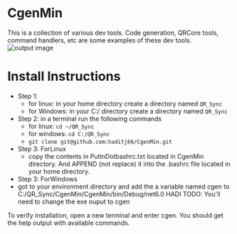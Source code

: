 
# CgenMin

This is a collection of various dev tools. Code generation, QRCore tools, command handlers, etc are some examples of these dev tools.
 ![output image](OutputImage.png)

 
# Install Instructions

- Step 1: 
  - for linux: in your home directory create a directory named `QR_Sync`
   - for Windows: in your C:/ directory create a directory named `QR_Sync`
- Step 2:  in a terminal run the following commands
  - for linux: `cd ~/QR_Sync`
  - for windows: `cd C:/QR_Sync`
  - `git clone git@github.com:haditj66/CgenMin.git`
- Step 3: ForLinux
  - copy the contents in PutInDotbashrc.txt located in CgenMin directory. And APPEND (not replace) it into the .bashrc file located in your home directory.
-  Step 3: ForWindows
  - got to your environment directory and add the a variable named cgen to C:/QR_Sync/CgenMin/CgenMin/bin/Debug/net6.0 
HADI TODO:  You'll need to change the exe ouput to cgen

To verify installation, open a new terminal and enter cgen. You should get the help output with available commands.
 
 
